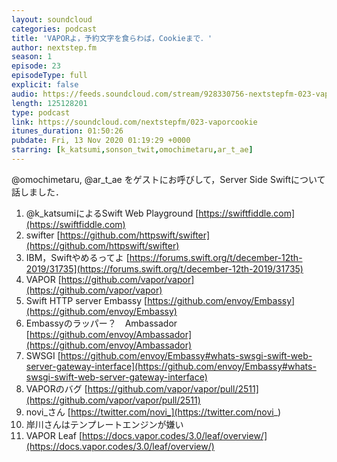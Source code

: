 ```yaml
---
layout: soundcloud
categories: podcast
title: 'VAPORよ，予約文字を食らわば，Cookieまで．'
author: nextstep.fm
season: 1
episode: 23
episodeType: full
explicit: false
audio: https://feeds.soundcloud.com/stream/928330756-nextstepfm-023-vaporcookie.mp3
length: 125128201
type: podcast
link: https://soundcloud.com/nextstepfm/023-vaporcookie
itunes_duration: 01:50:26
pubdate: Fri, 13 Nov 2020 01:19:29 +0000
starring: [k_katsumi,sonson_twit,omochimetaru,ar_t_ae]
---
```


@omochimetaru, @ar_t_ae をゲストにお呼びして，Server Side Swiftについて話しました．

1. @k_katsumiによるSwift Web Playground [https://swiftfiddle.com](https://swiftfiddle.com)
2. swifter [https://github.com/httpswift/swifter](https://github.com/httpswift/swifter)
3. IBM，Swiftやめるってよ [https://forums.swift.org/t/december-12th-2019/31735](https://forums.swift.org/t/december-12th-2019/31735)
4. VAPOR [https://github.com/vapor/vapor](https://github.com/vapor/vapor)
5. Swift HTTP server Embassy [https://github.com/envoy/Embassy](https://github.com/envoy/Embassy)
6. Embassyのラッパー？　Ambassador [https://github.com/envoy/Ambassador](https://github.com/envoy/Ambassador)
7. SWSGI [https://github.com/envoy/Embassy#whats-swsgi-swift-web-server-gateway-interface](https://github.com/envoy/Embassy#whats-swsgi-swift-web-server-gateway-interface)
8. VAPORのバグ [https://github.com/vapor/vapor/pull/2511](https://github.com/vapor/vapor/pull/2511)
9. novi_さん [https://twitter.com/novi_](https://twitter.com/novi_)
10. 岸川さんはテンプレートエンジンが嫌い
11. VAPOR Leaf [https://docs.vapor.codes/3.0/leaf/overview/](https://docs.vapor.codes/3.0/leaf/overview/)
